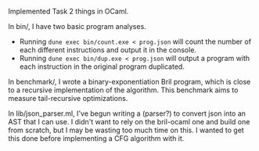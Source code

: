 Implemented Task 2 things in OCaml.

In bin/, I have two basic program analyses. 
- Running `dune exec bin/count.exe < prog.json` will count the number of each different instructions and output it in the console.
- Running `dune exec bin/dup.exe < prog.json` will output a program with each instruction in the original program duplicated.

In benchmark/, I wrote a binary-exponentiation Bril program, which is close to a recursive implementation of the algorithm. This benchmark aims to measure tail-recursive optimizations.

In lib/json_parser.ml, I've begun writing a (parser?) to convert json into an AST that I can use. I didn't want to rely on the bril-ocaml one and build one from scratch, but I may be wasting too much time on this. I wanted to get this done before implementing a CFG algorithm with it.
